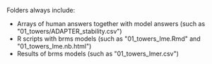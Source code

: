 Folders always include:
- Arrays of human answers together with model answers (such as "01_towers/ADAPTER_stability.csv")
- R scripts with brms models (such as "01_towers_lme.Rmd" and "01_towers_lme.nb.html")
- Results of brms models (such as "01_towers_lmer.csv")
